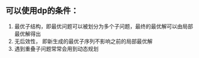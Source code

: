 ## 可以使用dp的条件：

1. 最优子结构，即最优问题可以被划分为多个子问题，最终的最优解可以由局部最优解得出
2. 无后效性， 即新生成的最优子序列不影响之前的局部最优解
3. 遇到重叠子问题常常会用到动态规划



